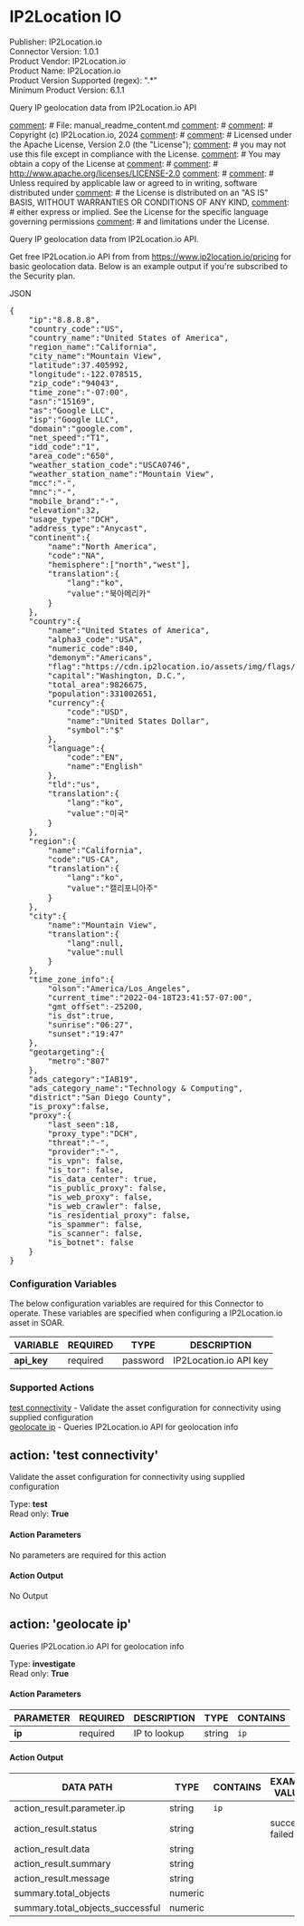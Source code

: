 [comment]: # "Auto-generated SOAR connector documentation"
# IP2Location IO

Publisher: IP2Location.io  
Connector Version: 1.0.1  
Product Vendor: IP2Location.io  
Product Name: IP2Location.io  
Product Version Supported (regex): ".\*"  
Minimum Product Version: 6.1.1  

Query IP geolocation data from IP2Location.io API

[comment]: # File: manual_readme_content.md
[comment]: #
[comment]: # Copyright (c) IP2Location.io, 2024
[comment]: #
[comment]: # Licensed under the Apache License, Version 2.0 (the "License");
[comment]: # you may not use this file except in compliance with the License.
[comment]: # You may obtain a copy of the License at
[comment]: #
[comment]: #     http://www.apache.org/licenses/LICENSE-2.0
[comment]: #
[comment]: # Unless required by applicable law or agreed to in writing, software distributed under
[comment]: # the License is distributed on an "AS IS" BASIS, WITHOUT WARRANTIES OR CONDITIONS OF ANY KIND,
[comment]: # either express or implied. See the License for the specific language governing permissions
[comment]: # and limitations under the License.

Query IP geolocation data from IP2Location.io API.

Get free IP2Location.io API from from https://www.ip2location.io/pricing for basic geolocation data.
Below is an example output if you're subscribed to the Security plan.

JSON
<pre>{
	"ip":"8.8.8.8",
	"country_code":"US",
	"country_name":"United States of America",
	"region_name":"California",
	"city_name":"Mountain View",
	"latitude":37.405992,
	"longitude":-122.078515,
	"zip_code":"94043",
	"time_zone":"-07:00",
	"asn":"15169",
	"as":"Google LLC",
	"isp":"Google LLC",
	"domain":"google.com",
	"net_speed":"T1",
	"idd_code":"1",
	"area_code":"650",
	"weather_station_code":"USCA0746",
	"weather_station_name":"Mountain View",
	"mcc":"-",
	"mnc":"-",
	"mobile_brand":"-",
	"elevation":32,
	"usage_type":"DCH",
	"address_type":"Anycast",
	"continent":{
		"name":"North America",
		"code":"NA",
		"hemisphere":["north","west"],
		"translation":{
			"lang":"ko",
			"value":"북아메리카"
		}
	},
	"country":{
		"name":"United States of America",
		"alpha3_code":"USA",
		"numeric_code":840,
		"demonym":"Americans",
		"flag":"https://cdn.ip2location.io/assets/img/flags/us.png",
		"capital":"Washington, D.C.",
		"total_area":9826675,
		"population":331002651,
		"currency":{
			"code":"USD",
			"name":"United States Dollar",
			"symbol":"$"
		},
		"language":{
			"code":"EN",
			"name":"English"
		},
		"tld":"us",
		"translation":{
			"lang":"ko",
			"value":"미국"
		}
	},
	"region":{
		"name":"California",
		"code":"US-CA",
		"translation":{
			"lang":"ko",
			"value":"캘리포니아주"
		}
	},
	"city":{
		"name":"Mountain View",
		"translation":{
			"lang":null,
			"value":null
		}
	},
	"time_zone_info":{
		"olson":"America/Los_Angeles",
		"current_time":"2022-04-18T23:41:57-07:00",
		"gmt_offset":-25200,
		"is_dst":true,
		"sunrise":"06:27",
		"sunset":"19:47"
	},
	"geotargeting":{
		"metro":"807"
	},
	"ads_category":"IAB19",
	"ads_category_name":"Technology & Computing",
	"district":"San Diego County",
	"is_proxy":false,
	"proxy":{
		"last_seen":18,
		"proxy_type":"DCH",
		"threat":"-",
		"provider":"-",
		"is_vpn": false,
        "is_tor": false,
        "is_data_center": true,
        "is_public_proxy": false,
        "is_web_proxy": false,
        "is_web_crawler": false,
        "is_residential_proxy": false,
        "is_spammer": false,
        "is_scanner": false,
        "is_botnet": false
	}
}
</pre>

### Configuration Variables
The below configuration variables are required for this Connector to operate.  These variables are specified when configuring a IP2Location.io asset in SOAR.

VARIABLE | REQUIRED | TYPE | DESCRIPTION
-------- | -------- | ---- | -----------
**api_key** |  required  | password | IP2Location.io API key

### Supported Actions  
[test connectivity](#action-test-connectivity) - Validate the asset configuration for connectivity using supplied configuration  
[geolocate ip](#action-geolocate-ip) - Queries IP2Location.io API for geolocation info  

## action: 'test connectivity'
Validate the asset configuration for connectivity using supplied configuration

Type: **test**  
Read only: **True**

#### Action Parameters
No parameters are required for this action

#### Action Output
No Output  

## action: 'geolocate ip'
Queries IP2Location.io API for geolocation info

Type: **investigate**  
Read only: **True**

#### Action Parameters
PARAMETER | REQUIRED | DESCRIPTION | TYPE | CONTAINS
--------- | -------- | ----------- | ---- | --------
**ip** |  required  | IP to lookup | string |  `ip` 

#### Action Output
DATA PATH | TYPE | CONTAINS | EXAMPLE VALUES
--------- | ---- | -------- | --------------
action_result.parameter.ip | string |  `ip`  |  
action_result.status | string |  |   success  failed 
action_result.data | string |  |  
action_result.summary | string |  |  
action_result.message | string |  |  
summary.total_objects | numeric |  |  
summary.total_objects_successful | numeric |  |  